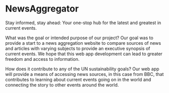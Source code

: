 # NewsAggregator

Stay informed, stay ahead: Your one-stop hub for the latest and greatest in current events.



What was the goal or intended purpose of our project? 
Our goal was to provide a start to a news aggregation website to compare sources of news and articles with varying subjects to provide an executive synopsis of current events. 
We hope that this web app development can lead to greater freedom and access to information. 

How does it contribute to any of the UN sustainability goals? 
Our web app will provide a means of accessing news sources, in this case from BBC, that contributes to learning about current events going on in the world and connecting the story to other events around the world. 
